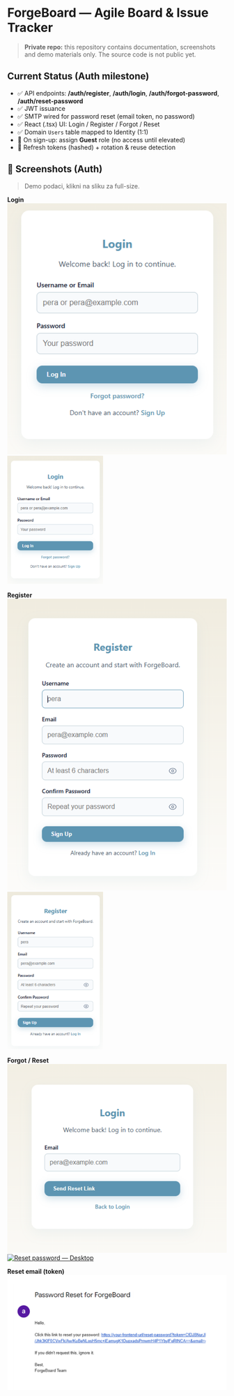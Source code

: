# ForgeBoard — Agile Board & Issue Tracker

> **Private repo:** this repository contains documentation, screenshots and demo materials only. The source code is not public yet.

## Current Status (Auth milestone)
- ✅ API endpoints: **/auth/register**, **/auth/login**, **/auth/forgot-password**, **/auth/reset-password**
- ✅ JWT issuance
- ✅ SMTP wired for password reset (email token, no password)
- ✅ React (.tsx) UI: Login / Register / Forgot / Reset
- ✅ Domain `Users` table mapped to Identity (1:1)
- 🧩 On sign-up: assign **Guest** role (no access until elevated)
- 🧩 Refresh tokens (hashed) + rotation & reuse detection





## 📸 Screenshots (Auth)

> Demo podaci, klikni na sliku za full-size.

**Login**
[<img src="media/screenshots/auth/login-desktop.png" width="520" alt="Login — Desktop" />](media/screenshots/auth/login-desktop.png)
[<img src="media/screenshots/auth/login-mobile.png"  width="220" alt="Login — Mobile"  />](media/screenshots/auth/login-mobile.png)

**Register**
[<img src="media/screenshots/auth/register-desktop.png" width="520" alt="Register — Desktop" />](media/screenshots/auth/register-desktop.png)
[<img src="media/screenshots/auth/register-mobile.png"  width="220" alt="Register — Mobile"  />](media/screenshots/auth/register-mobile.png)

**Forgot / Reset**
[<img src="media/screenshots/auth/forgot-desktop.png" width="520" alt="Forgot password — Desktop" />](media/screenshots/auth/forgot-desktop.png)
[<img src="media/screenshots/auth/reset-desktop.png"  width="520" alt="Reset password — Desktop"  />](media/screenshots/auth/reset-desktop.png)

**Reset email (token)**
[<img src="media/screenshots/auth/reset-email.png" width="520" alt="Reset email with token" />](media/screenshots/auth/reset-email.png)
